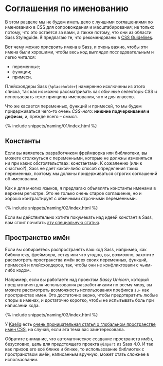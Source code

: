 
# Соглашения по именованию

В этом разделе мы не будем иметь дело с лучшими соглашениями по именованию в CSS для сопровождения и масштабирования; не только потому, что это остаётся за вами, а также потому, что они из области Sass Styleguide. Я предлагаю те, что рекомендованы в [CSS Guidelines](http://cssguidelin.es/#naming-conventions).

Вот чему можно присвоить имена в Sass, и очень важно, чтобы эти имена были хорошими, чтобы весь код выглядел последовательным и легко читался:

* переменные;
* функции;
* примеси.

Плейсхолдеры Sass (`%placeholder`) намеренно исключены из этого списка, так как их можно рассматривать как обычные селекторы CSS и использовать теже принципы именования, что и для классов.

Что же касается переменных, функций и примесей, то мы будем придерживаться чего-то очень *CSS-ного*: **нижние подчеркивания и дефисы**, и, прежде всего – смысл.

{% include snippets/naming/01/index.html %}

## Константы

Если вы являетесь разработчиком фреймворка или библиотеки, вы можете столкнуться с переменными, которые не должны изменяться ни при каких обстоятельствах: константами. К сожалению (или к счастью?), Sass не даёт какой-либо способ определения таких переменных, поэтому мы должны придерживаться строгих соглашений об именовании.

Как и для многих языков, я предлагаю объявлять константы именами в верхнем регистре. Это не только очень старое соглашение, но и хорошо контрастирует с обычными строчными переменными.

{% include snippets/naming/02/index.html %}

Если вы действительно хотите покумекать над идеей констант в Sass, вам стоит почитать [эту специальную статью](http://www.sitepoint.com/dealing-constants-sass/).

## Пространство имён

Если вы собираетесь распространять ваш код Sass, например, как библиотеку, фреймворк, сетку или что угодно, вы, возможно, захотите рассмотреть пространства имён всех своих переменных, функций, примесей и плейсхолдеров, так, чтобы они не конфликтовали с чьим-либо кодом.

Например, если вы работаете над проектом *Sassy Unicorn*, который предназначен для использования разработчиками по всему миру, вы можете рассмотреть возможность использования префикса `su-` как пространство имен. Это достаточно верно, чтобы предотвратить любые споры в именах, и достаточно коротко, чтобы не испытывать боль при написании кода.

{% include snippets/naming/03/index.html %}

У [Kaelig](http://kaelig.fr) есть [очень проницательная статья о глобальном пространстве имен CSS](http://blog.kaelig.fr/post/44554267597/please-respect-the-global-css-namespace), на случай, если эта тема вас заинтересовала.

<div class="note">
  <p>Обратите внимание, что автоматическое создание пространств имён, безусловно, цель для предстоящего проекта <code>@import</code> из Sass 4.0. И так как приход его всё ближе и ближе, то использование библиотек с пространством имён, написанным вручную, может стать сложнее в использовании.</p>
</div>
